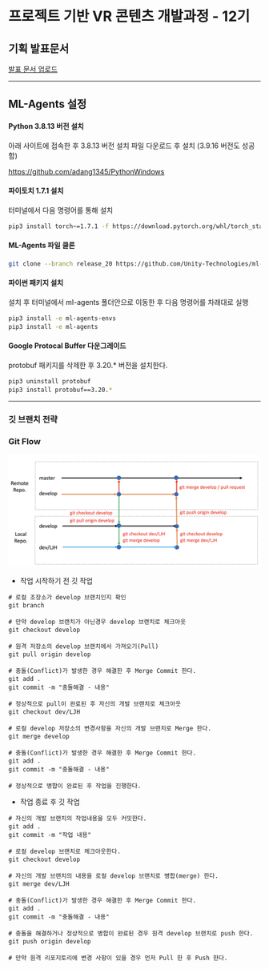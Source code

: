 # 프로젝트 기반 VR 콘텐츠 개발과정 - 12기

## 기획 발표문서

[발표 문서 업로드](https://drive.google.com/drive/folders/1fFwbWNDJ8QJoe2Db2GLpjP1PG9XFGkZQ?usp=sharing)

<!-- ## 기획 팀 빌딩

|팀명|프로젝트명|플랫폼|팀원|
|---|---|---|---|
|Mapper|VR Chat Map 제작|VR|김상연, 김상윤, 김태완|
|Grovekeeper|VR 펫 키우기|VR|고민혁, 이시훈, 정수지|
|Future Frame|muu|VR|이재승, 유예찬, 신현지, 박동현|
|Blood Moon|Walking Zombie|VR|이채환, 이찬우, 박채린|

## 기획 산출물

- 기획서(최종)
- UI 구성도
- 시스템 구성도(Flow)
- 스토리보드
- 상세 기능 목록(엑셀, 구글 시트)

## 기획 발표

- 일자 : 2023년 1월 5일
- 시간 : 오전 09:30 부터

## Git 수업

### 복습 문제

1. 새로운 리포지토리 생성 - 별도의 폴더를 생성한 후 리포지토리 초기화 - git init
2. 3개의 파일을 생성(텍스트 파일)
3. 1번째 커밋
4. 1개의 파일 삭제한 후 커밋
5. 1개의 파일에 내용을 추가(변경한 후)
6. 커밋
7. 롤백 실습(1번째 커밋으로 롤백)
8. 브랜치 생성
9. 생성한 브랜치로 체크아웃
10. 해당 브랜치에서 파일내용 수정
11. 커밋
12. master 브랜치로 체크아웃
13. 동일한 파일 내용 수정(충돌 발생을 위한)
14. 수정 내용 커밋
15. master 브랜치로 병합 시도 -> 충돌 발생
16. 충돌 해결 (수정) 후 커밋
17. master 브랜치로 병합 완료


### 깃 브랜치 전략
### Git Flow

![](git-flow.png)

- 작업 시작하기 전 깃 작업

```shell
# 로컬 조장소가 develop 브랜치인지 확인
git branch

# 만약 develop 브랜치가 아닌경우 develop 브랜치로 체크아웃
git checkout develop

# 원격 저장소의 develop 브랜치에서 가져오기(Pull)
git pull origin develop

# 충돌(Conflict)가 발생한 경우 해결한 후 Merge Commit 한다.
git add .
git commit -m "충돌해결 - 내용"

# 정상적으로 pull이 완료된 후 자신의 개발 브랜치로 체크아웃
git checkout dev/LJH

# 로컬 develop 저장소의 변경사항을 자신의 개발 브랜치로 Merge 한다.
git merge develop

# 충돌(Conflict)가 발생한 경우 해결한 후 Merge Commit 한다.
git add .
git commit -m "충돌해결 - 내용"

# 정상적으로 병합이 완료된 후 작업을 진행한다.

```

- 작업 종료 후 깃 작업

```shell
# 자신의 개발 브랜치의 작업내용을 모두 커밋한다.
git add .
git commit -m "작업 내용"

# 로컬 develop 브랜치로 체크아웃한다.
git checkout develop

# 자신의 개발 브랜치의 내용을 로컬 develop 브랜치로 병합(merge) 한다.
git merge dev/LJH

# 충돌(Conflict)가 발생한 경우 해결한 후 Merge Commit 한다.
git add .
git commit -m "충돌해결 - 내용"

# 충돌을 해결하거나 정상적으로 병합이 완료된 경우 원격 develop 브랜치로 push 한다.
git push origin develop

# 만약 원격 리포지토리에 변경 사항이 있을 경우 먼저 Pull 한 후 Push 한다.
``` -->

---
## ML-Agents 설정

#### Python 3.8.13 버전 설치
아래 사이트에 접속한 후 3.8.13 버전 설치 파일 다운로드 후 설치 (3.9.16 버전도 성공함)

https://github.com/adang1345/PythonWindows

#### 파이토치 1.7.1 설치
터미널에서 다음 명령어를 통해 설치

```sh
pip3 install torch~=1.7.1 -f https://download.pytorch.org/whl/torch_stable.html
```

#### ML-Agents 파일 클론

```sh
git clone --branch release_20 https://github.com/Unity-Technologies/ml-agents.git
```

#### 파이썬 패키지 설치
설치 후 터미널에서 ml-agents 폴더안으로 이동한 후 다음 명령어를 차래대로 실행

```sh
pip3 install -e ml-agents-envs
pip3 install -e ml-agents
```

#### Google Protocal Buffer 다운그레이드

protobuf 패키지를 삭제한 후 3.20.* 버전을 설치한다.

```sh
pip3 uninstall protobuf
pip3 install protobuf==3.20.*
```
---

### 깃 브랜치 전략
### Git Flow

![](git-flow.png)

- 작업 시작하기 전 깃 작업

```shell
# 로컬 조장소가 develop 브랜치인지 확인
git branch

# 만약 develop 브랜치가 아닌경우 develop 브랜치로 체크아웃
git checkout develop

# 원격 저장소의 develop 브랜치에서 가져오기(Pull)
git pull origin develop

# 충돌(Conflict)가 발생한 경우 해결한 후 Merge Commit 한다.
git add .
git commit -m "충돌해결 - 내용"

# 정상적으로 pull이 완료된 후 자신의 개발 브랜치로 체크아웃
git checkout dev/LJH

# 로컬 develop 저장소의 변경사항을 자신의 개발 브랜치로 Merge 한다.
git merge develop

# 충돌(Conflict)가 발생한 경우 해결한 후 Merge Commit 한다.
git add .
git commit -m "충돌해결 - 내용"

# 정상적으로 병합이 완료된 후 작업을 진행한다.

```

- 작업 종료 후 깃 작업

```shell
# 자신의 개발 브랜치의 작업내용을 모두 커밋한다.
git add .
git commit -m "작업 내용"

# 로컬 develop 브랜치로 체크아웃한다.
git checkout develop

# 자신의 개발 브랜치의 내용을 로컬 develop 브랜치로 병합(merge) 한다.
git merge dev/LJH

# 충돌(Conflict)가 발생한 경우 해결한 후 Merge Commit 한다.
git add .
git commit -m "충돌해결 - 내용"

# 충돌을 해결하거나 정상적으로 병합이 완료된 경우 원격 develop 브랜치로 push 한다.
git push origin develop

# 만약 원격 리포지토리에 변경 사항이 있을 경우 먼저 Pull 한 후 Push 한다.
```
